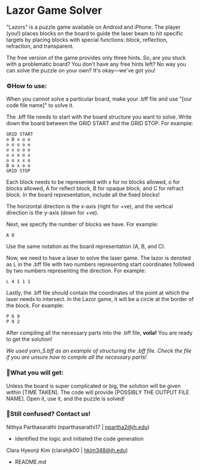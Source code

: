 # Lazor Game Solver

"Lazors" is a puzzle game available on Android and iPhone. The player (you!) places blocks on the board to guide the laser beam to hit specific targets by placing blocks with special functions: block, reflection, refraction, and transparent.

The free version of the game provides only three hints. So, are you stuck with a problematic board? You don't have any free hints left? No way you can solve the puzzle on your own? It's okay—we've got you!



### ⚙️How to use:

When you cannot solve a particular board, make your .bff file and use "[our code file name]" to solve it.

The .bff file needs to start with the board structure you want to solve. Write down the board between the GRID START and the GRID STOP. For example:

```
GRID START
o B x o o
o o o o o
o x o o o
o x o o x
o o x x o
B o x o o
GRID STOP
```

Each block needs to be represented with x for no blocks allowed, o for blocks allowed, A for reflect block, B for opaque block, and C for refract block. In the board representation, include all the fixed blocks!

The horizontal direction is the x-axis (right for +ve), and the vertical direction is the y-axis (down for +ve).

Next, we specify the number of blocks we have. For example:

```
A 8
```

Use the same notation as the board representation (A, B, and C).

Now, we need to have a laser to solve the laser game. The lazor is denoted as L in the .bff file with two numbers representing start coordinates followed by two numbers representing the direction. For example:

```
L 4 1 1 1
```

Lastly, the .bff file should contain the coordinates of the point at which the laser needs to intersect. In the Lazor game, it will be a circle at the border of the block. For example:

```
P 6 9
P 9 2
```

After compiling all the necessary parts into the .bff file, **voila!** You are ready to get the solution!

*We used yarn_5.bff as an example of structuring the .bff file. Check the file if you are unsure how to compile all the necessary parts!*



### 🎉What you will get:

Unless the board is super complicated or big, the solution will be given within [TIME TAKEN]. The code will provide [POSSIBLY THE OUTPUT FILE NAME]. Open it, use it, and the puzzle is solved!



### 📧Still confused? Contact us!
Nithya Parthasarathi (nparthasarathi17 | npartha2@jh.edu)
+ Identified the logic and initiated the code generation
 
Clara Hyeonji Kim (clarahjk00 | hkim348@jh.edu)
+ README.md 
